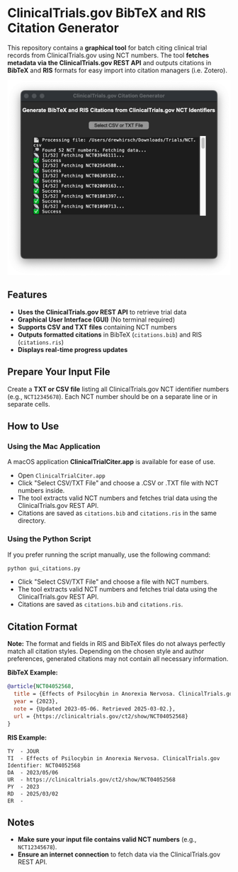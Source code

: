 # ClinicalTrials.gov BibTeX and RIS Citation Generator

This repository contains a **graphical tool** for batch citing clinical trial records from ClinicalTrials.gov using NCT numbers. The tool **fetches metadata via the ClinicalTrials.gov REST API** and outputs citations in **BibTeX** and **RIS** formats for easy import into citation managers (i.e. Zotero). 

![Application Screenshot](application_screenshot.png)
## Features
- **Uses the ClinicalTrials.gov REST API** to retrieve trial data
- **Graphical User Interface (GUI)** (No terminal required)
- **Supports CSV and TXT files** containing NCT numbers
- **Outputs formatted citations** in BibTeX (`citations.bib`) and RIS (`citations.ris`)
- **Displays real-time progress updates**

## Prepare Your Input File
Create a **TXT or CSV file** listing all ClinicalTrials.gov NCT identifier numbers (e.g., `NCT12345678`). Each NCT number should be on a separate line or in separate cells.

## How to Use
### Using the Mac Application
A macOS application **ClinicalTrialCiter.app** is available for ease of use.
- Open `ClinicalTrialCiter.app`
- Click "Select CSV/TXT File" and choose a .CSV or .TXT file with NCT numbers inside.
- The tool extracts valid NCT numbers and fetches trial data using the ClinicalTrials.gov REST API.
- Citations are saved as `citations.bib` and `citations.ris` in the same directory.

### Using the Python Script
If you prefer running the script manually, use the following command:
```bash
python gui_citations.py
```
- Click "Select CSV/TXT File" and choose a file with NCT numbers.
- The tool extracts valid NCT numbers and fetches trial data using the ClinicalTrials.gov REST API.
- Citations are saved as `citations.bib` and `citations.ris`.


## Citation Format

**Note:** The format and fields in RIS and BibTeX files do not always perfectly match all citation styles. Depending on the chosen style and author preferences, generated citations may not contain all necessary information.

**BibTeX Example:**
```bibtex
@article{NCT04052568,
  title = {Effects of Psilocybin in Anorexia Nervosa. ClinicalTrials.gov Identifier: NCT04052568},
  year = {2023},
  note = {Updated 2023-05-06. Retrieved 2025-03-02.},
  url = {https://clinicaltrials.gov/ct2/show/NCT04052568}
}
```

**RIS Example:**
```ris
TY  - JOUR
TI  - Effects of Psilocybin in Anorexia Nervosa. ClinicalTrials.gov Identifier: NCT04052568
DA  - 2023/05/06
UR  - https://clinicaltrials.gov/ct2/show/NCT04052568
PY  - 2023
RD  - 2025/03/02
ER  -
```

## Notes
- **Make sure your input file contains valid NCT numbers** (e.g., `NCT12345678`).
- **Ensure an internet connection** to fetch data via the ClinicalTrials.gov REST API.

